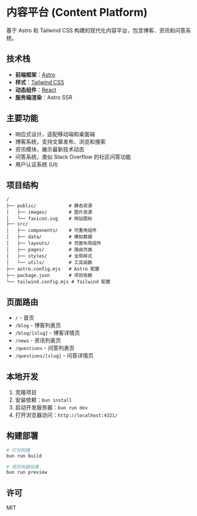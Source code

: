 # 内容平台 (Content Platform)

基于 Astro 和 Tailwind CSS 构建的现代化内容平台，包含博客、资讯和问答系统。

## 技术栈

- **前端框架**：[Astro](https://astro.build/)
- **样式**：[Tailwind CSS](https://tailwindcss.com/)
- **动态组件**：[React](https://reactjs.org/)
- **服务端渲染**：Astro SSR

## 主要功能

- 响应式设计，适配移动端和桌面端
- 博客系统，支持文章发布、浏览和搜索
- 资讯模块，展示最新技术动态
- 问答系统，类似 Stack Overflow 的社区问答功能
- 用户认证系统 (UI)

## 项目结构

```
/
├── public/            # 静态资源
│   ├── images/        # 图片资源
│   └── favicon.svg    # 网站图标
├── src/
│   ├── components/    # 可重用组件
│   ├── data/          # 模拟数据
│   ├── layouts/       # 页面布局组件
│   ├── pages/         # 路由页面
│   ├── styles/        # 全局样式
│   └── utils/         # 工具函数
├── astro.config.mjs   # Astro 配置
├── package.json       # 项目依赖
└── tailwind.config.mjs # Tailwind 配置
```

## 页面路由

- `/` - 首页
- `/blog` - 博客列表页
- `/blog/[slug]` - 博客详情页
- `/news` - 资讯列表页
- `/questions` - 问答列表页
- `/questions/[slug]` - 问答详情页

## 本地开发

1. 克隆项目
2. 安装依赖：`bun install`
3. 启动开发服务器：`bun run dev`
4. 打开浏览器访问：`http://localhost:4321/`

## 构建部署

```bash
# 打包构建
bun run build

# 预览构建结果
bun run preview
```

## 许可

MIT
